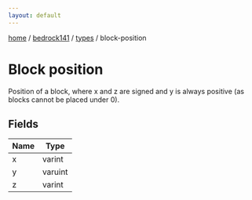 ```yaml
---
layout: default
---
```


[home](/)  /  [bedrock141](/protocol/bedrock141)  /  [types](/protocol/bedrock141/types)  /  block-position

# Block position

Position of a block, where x and z are signed and y is always positive (as blocks cannot be placed under 0).

## Fields

Name | Type
---|---
x | varint
y | varuint
z | varint
